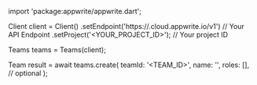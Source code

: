 import 'package:appwrite/appwrite.dart';

Client client = Client()
    .setEndpoint('https://<REGION>.cloud.appwrite.io/v1') // Your API Endpoint
    .setProject('<YOUR_PROJECT_ID>'); // Your project ID

Teams teams = Teams(client);

Team result = await teams.create(
    teamId: '<TEAM_ID>',
    name: '<NAME>',
    roles: [], // optional
);
